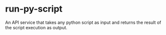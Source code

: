 # run-py-script
An API service that takes any python script as input and returns the result of the script execution as output.
